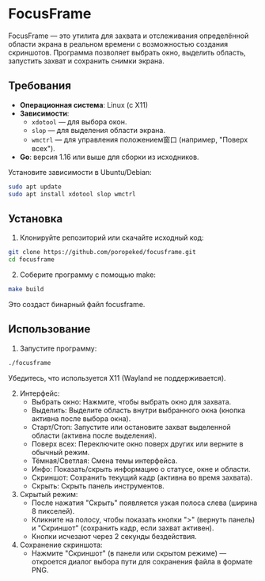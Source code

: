 # FocusFrame

FocusFrame — это утилита для захвата и отслеживания определённой области экрана в реальном времени с возможностью создания скриншотов. Программа позволяет выбрать окно, выделить область, запустить захват и сохранить снимки экрана.

## Требования

- **Операционная система**: Linux (с X11)
- **Зависимости**:
  - `xdotool` — для выбора окон.
  - `slop` — для выделения области экрана.
  - `wmctrl` — для управления положением窗口 (например, "Поверх всех").
- **Go**: версия 1.16 или выше для сборки из исходников.

Установите зависимости в Ubuntu/Debian:
```bash
sudo apt update
sudo apt install xdotool slop wmctrl
```
## Установка
1. Клонируйте репозиторий или скачайте исходный код:
```bash
git clone https://github.com/poropeked/focusframe.git
cd focusframe
```
2. Соберите программу с помощью make:
```bash
make build
```
Это создаст бинарный файл focusframe.

## Использование
1. Запустите программу:
```bash
./focusframe
```
Убедитесь, что используется X11 (Wayland не поддерживается).

2. Интерфейс:
    - Выбрать окно: Нажмите, чтобы выбрать окно для захвата.
    - Выделить: Выделите область внутри выбранного окна (кнопка активна после выбора окна).
    - Старт/Стоп: Запустите или остановите захват выделенной области (активна после выделения).
    - Поверх всех: Переключите окно поверх других или верните в обычный режим.
    - Тёмная/Светлая: Смена темы интерфейса.
    - Инфо: Показать/скрыть информацию о статусе, окне и области.
    - Скриншот: Сохранить текущий кадр (активна во время захвата).
    - Скрыть: Скрыть панель инструментов.
3. Скрытый режим:
    - После нажатия "Скрыть" появляется узкая полоса слева (ширина 8 пикселей).
    - Кликните на полосу, чтобы показать кнопки ">" (вернуть панель) и "Скриншот" (сохранить кадр, если захват активен).
    - Кнопки исчезают через 2 секунды бездействия.
4. Сохранение скриншота:
    - Нажмите "Скриншот" (в панели или скрытом режиме) — откроется диалог выбора пути для сохранения файла в формате PNG.
